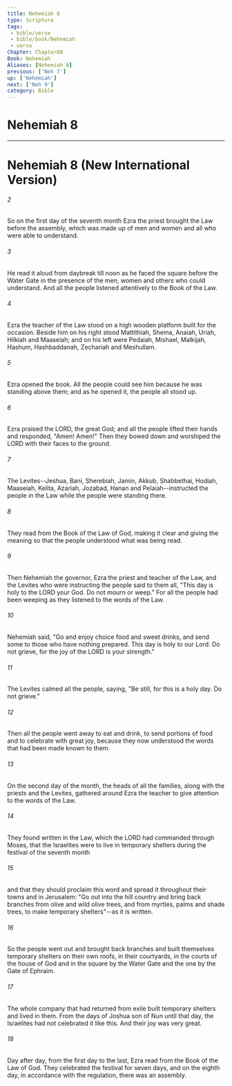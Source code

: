 ```yaml
---
title: Nehemiah 8
type: Scripture
tags:
 - bible/verse
 - bible/book/Nehemiah
 - verse
Chapter: Chapter08
Book: Nehemiah
Aliases: [Nehemiah 8]
previous: ['Neh 7']
up: ['Nehemiah']
next: ['Neh 9']
category: Bible
---
```

# Nehemiah 8

***
# Nehemiah 8 (New International Version) 

###### 2 
So on the first day of the seventh month Ezra the priest brought the Law before the assembly, which was made up of men and women and all who were able to understand. 

###### 3 
He read it aloud from daybreak till noon as he faced the square before the Water Gate in the presence of the men, women and others who could understand. And all the people listened attentively to the Book of the Law. 

###### 4 
Ezra the teacher of the Law stood on a high wooden platform built for the occasion. Beside him on his right stood Mattithiah, Shema, Anaiah, Uriah, Hilkiah and Maaseiah; and on his left were Pedaiah, Mishael, Malkijah, Hashum, Hashbaddanah, Zechariah and Meshullam. 

###### 5 
Ezra opened the book. All the people could see him because he was standing above them; and as he opened it, the people all stood up. 

###### 6 
Ezra praised the LORD, the great God; and all the people lifted their hands and responded, "Amen! Amen!" Then they bowed down and worshiped the LORD with their faces to the ground. 

###### 7 
The Levites--Jeshua, Bani, Sherebiah, Jamin, Akkub, Shabbethai, Hodiah, Maaseiah, Kelita, Azariah, Jozabad, Hanan and Pelaiah--instructed the people in the Law while the people were standing there. 

###### 8 
They read from the Book of the Law of God, making it clear and giving the meaning so that the people understood what was being read. 

###### 9 
Then Nehemiah the governor, Ezra the priest and teacher of the Law, and the Levites who were instructing the people said to them all, "This day is holy to the LORD your God. Do not mourn or weep." For all the people had been weeping as they listened to the words of the Law. 

###### 10 
Nehemiah said, "Go and enjoy choice food and sweet drinks, and send some to those who have nothing prepared. This day is holy to our Lord. Do not grieve, for the joy of the LORD is your strength." 

###### 11 
The Levites calmed all the people, saying, "Be still, for this is a holy day. Do not grieve." 

###### 12 
Then all the people went away to eat and drink, to send portions of food and to celebrate with great joy, because they now understood the words that had been made known to them. 

###### 13 
On the second day of the month, the heads of all the families, along with the priests and the Levites, gathered around Ezra the teacher to give attention to the words of the Law. 

###### 14 
They found written in the Law, which the LORD had commanded through Moses, that the Israelites were to live in temporary shelters during the festival of the seventh month 

###### 15 
and that they should proclaim this word and spread it throughout their towns and in Jerusalem: "Go out into the hill country and bring back branches from olive and wild olive trees, and from myrtles, palms and shade trees, to make temporary shelters"--as it is written. 

###### 16 
So the people went out and brought back branches and built themselves temporary shelters on their own roofs, in their courtyards, in the courts of the house of God and in the square by the Water Gate and the one by the Gate of Ephraim. 

###### 17 
The whole company that had returned from exile built temporary shelters and lived in them. From the days of Joshua son of Nun until that day, the Israelites had not celebrated it like this. And their joy was very great. 

###### 18 
Day after day, from the first day to the last, Ezra read from the Book of the Law of God. They celebrated the festival for seven days, and on the eighth day, in accordance with the regulation, there was an assembly. 
